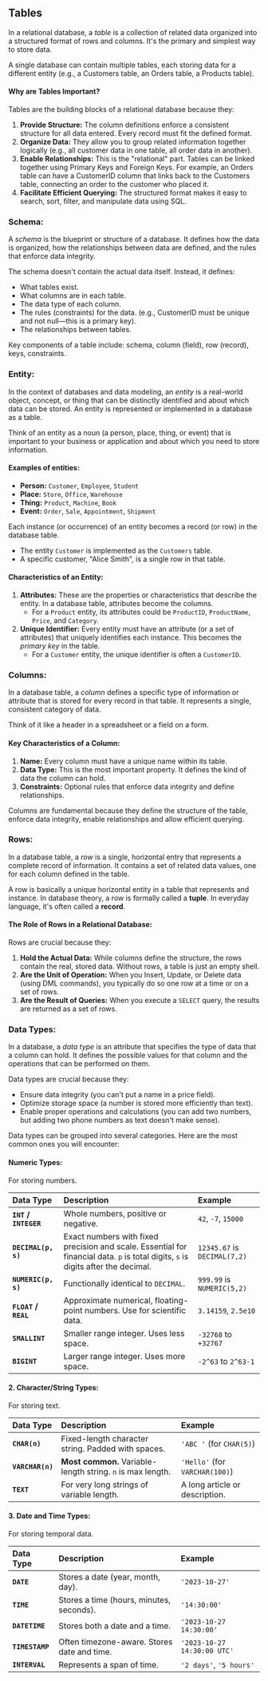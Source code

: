 ## Tables
In a relational database, a *table* is a collection of related data organized into a structured format of rows and columns. It's the primary and simplest way to store data.  

A single database can contain multiple tables, each storing data for a different entity (e.g., a Customers table, an Orders table, a Products table).

#### Why are Tables Important?
Tables are the building blocks of a relational database because they:
1. **Provide Structure:** The column definitions enforce a consistent structure for all data entered. Every record must fit the defined format.
2. **Organize Data:** They allow you to group related information together logically (e.g., all customer data in one table, all order data in another).
3. **Enable Relationships:** This is the "relational" part. Tables can be linked together using Primary Keys and Foreign Keys. For example, an Orders table can have a CustomerID column that links back to the Customers table, connecting an order to the customer who placed it.
4. **Facilitate Efficient Querying:** The structured format makes it easy to search, sort, filter, and manipulate data using SQL.

### Schema:
A *schema* is the blueprint or structure of a database. It defines how the data is organized, how the relationships between data are defined, and the rules that enforce data integrity.  

The schema doesn't contain the actual data itself. Instead, it defines:
- What tables exist. 
- What columns are in each table.
- The data type of each column.
- The rules (constraints) for the data. (e.g., CustomerID must be unique and not null—this is a primary key).
- The relationships between tables.

Key components of a table include: schema, column (field), row (record), keys, constraints.

### Entity:
In the context of databases and data modeling, an *entity* is a real-world object, concept, or thing that can be distinctly identified and about which data can be stored. An entity is represented or implemented in a database as a table.  

Think of an entity as a noun (a person, place, thing, or event) that is important to your business or application and about which you need to store information.  

#### Examples of entities:
- **Person:** `Customer`, `Employee`, `Student`
- **Place:** `Store`, `Office`, `Warehouse`
- **Thing:** `Product`, `Machine`, `Book`
- **Event:** `Order`, `Sale`, `Appointment`, `Shipment`  

Each instance (or occurrence) of an entity becomes a record (or row) in the database table.
- The entity `Customer` is implemented as the `Customers` table.
- A specific customer, "Alice Smith", is a single row in that table.

#### Characteristics of an Entity:
1. **Attributes:** These are the properties or characteristics that describe the entity. In a database table, attributes become the columns.
    - For a `Product` entity, its attributes could be `ProductID`, `ProductName`, `Price`, and `Category`.
2. **Unique Identifier:** Every entity must have an attribute (or a set of attributes) that uniquely identifies each instance. This becomes the *primary key* in the table.
    - For a `Customer` entity, the unique identifier is often a `CustomerID`.

### Columns:
In a database table, a *column* defines a specific type of information or attribute that is stored for every record in that table. It represents a single, consistent category of data.  

Think of it like a header in a spreadsheet or a field on a form.

#### Key Characteristics of a Column:
1. **Name:** Every column must have a unique name within its table.
2. **Data Type:** This is the most important property. It defines the kind of data the column can hold.
3. **Constraints:** Optional rules that enforce data integrity and define relationships.

Columns are fundamental because they define the structure of the table, enforce data integrity, enable relationships and allow efficient querying.

### Rows:
In a database table, a *row* is a single, horizontal entry that represents a complete record of information. It contains a set of related data values, one for each column defined in the table.

A row is basically a unique horizontal entity in a table that represents and instance. In database theory, a row is formally called a **tuple**. In everyday language, it's often called a **record**.

#### The Role of Rows in a Relational Database:
Rows are crucial because they:
1. **Hold the Actual Data:** While columns define the structure, the rows contain the real, stored data. Without rows, a table is just an empty shell.
2. **Are the Unit of Operation:** When you Insert, Update, or Delete data (using DML commands), you typically do so one row at a time or on a set of rows.
3. **Are the Result of Queries:** When you execute a `SELECT` query, the results are returned as a set of rows.

### Data Types:
In a database, a *data type* is an attribute that specifies the type of data that a column can hold. It defines the possible values for that column and the operations that can be performed on them.  

Data types are crucial because they:
- Ensure data integrity (you can't put a name in a price field).
- Optimize storage space (a number is stored more efficiently than text).
- Enable proper operations and calculations (you can add two numbers, but adding two phone numbers as text doesn't make sense).

Data types can be grouped into several categories. Here are the most common ones you will encounter:
#### Numeric Types:
For storing numbers. 

| Data Type | Description | Example |
| :--- | :--- | :--- |
| **`INT` / `INTEGER`** | Whole numbers, positive or negative. | `42`, `-7`, `15000` |
| **`DECIMAL(p, s)`** | Exact numbers with fixed precision and scale. Essential for financial data. `p` is total digits, `s` is digits after the decimal. | `12345.67` is `DECIMAL(7,2)` |
| **`NUMERIC(p, s)`** | Functionally identical to `DECIMAL`. | `999.99` is `NUMERIC(5,2)` |
| **`FLOAT` / `REAL`** | Approximate numerical, floating-point numbers. Use for scientific data. | `3.14159`, `2.5e10` |
| **`SMALLINT`** | Smaller range integer. Uses less space. | `-32768` to `+32767` |
| **`BIGINT`** | Larger range integer. Uses more space. | `-2^63` to `2^63-1` |

#### 2. Character/String Types:
For storing text.

| Data Type | Description | Example |
| :--- | :--- | :--- |
| **`CHAR(n)`** | Fixed-length character string. Padded with spaces. | `'ABC '` (for `CHAR(5)`) |
| **`VARCHAR(n)`** | **Most common.** Variable-length string. `n` is max length. | `'Hello'` (for `VARCHAR(100)`) |
| **`TEXT`** | For very long strings of variable length. | A long article or description. |

#### 3. Date and Time Types:
For storing temporal data.

| Data Type | Description | Example |
| :--- | :--- | :--- |
| **`DATE`** | Stores a date (year, month, day). | `'2023-10-27'` |
| **`TIME`** | Stores a time (hours, minutes, seconds). | `'14:30:00'` |
| **`DATETIME`** | Stores both a date and a time. | `'2023-10-27 14:30:00'` |
| **`TIMESTAMP`** | Often timezone-aware. Stores date and time. | `'2023-10-27 14:30:00 UTC'` |
| **`INTERVAL`** | Represents a span of time. | `'2 days'`, `'5 hours'` |
